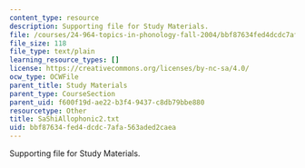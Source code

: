 ```yaml
---
content_type: resource
description: Supporting file for Study Materials.
file: /courses/24-964-topics-in-phonology-fall-2004/bbf87634fed4dcdc7afa563aded2caea_SaShiAllophonic2.txt
file_size: 118
file_type: text/plain
learning_resource_types: []
license: https://creativecommons.org/licenses/by-nc-sa/4.0/
ocw_type: OCWFile
parent_title: Study Materials
parent_type: CourseSection
parent_uid: f600f19d-ae22-b3f4-9437-c8db79bbe880
resourcetype: Other
title: SaShiAllophonic2.txt
uid: bbf87634-fed4-dcdc-7afa-563aded2caea
---
```

Supporting file for Study Materials.